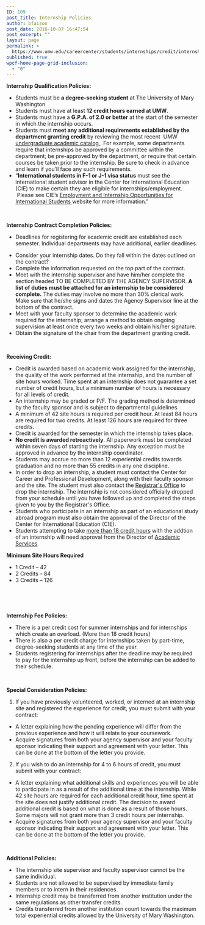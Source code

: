 ```yaml
---
ID: 109
post_title: Internship Policies
author: bfaison
post_date: 2016-10-07 16:47:54
post_excerpt: ""
layout: page
permalink: >
  https://www.umw.edu/careercenter/students/internships/credit/internship-policies/
published: true
wpcf-home-page-grid-inclusion:
  - "0"
---
```

<strong>Internship Qualification Policies: </strong>
<ul>
 	<li>Students must be <strong>a degree-seeking student</strong> at The University of Mary Washington</li>
 	<li>Students must have at least <strong>12 credit hours earned at UMW</strong>.</li>
 	<li>Students must have a <strong>G.P.A. of 2.0 or better</strong> at the start of the semester in which the internship occurs.</li>
 	<li>Students must<strong> meet any additional requirements established by the department granting credit</strong> by reviewing the most recent  UMW <a href="http://publications.umw.edu/undergraduatecatalog/">undergraduate academic catalog </a>. For example, some departments require that internships be approved by a committee within the department; be pre-approved by the department, or require that certain courses be taken prior to the internship. Be sure to check in advance and learn if you’ll face any such requirements.</li>
 	<li>“<strong>International students in F-1 or J-1 visa status</strong> must see the international student advisor in the Center for International Education (CIE) to make certain they are eligible for internships/employment.  Please see CIE’s <a href="http://international.umw.edu/international-services/current/employment/">Employment and Internship Opportunities for International Students </a>website for more information.”</li>
</ul>
&nbsp;

<strong>Internship Contract Completion Policies: </strong>
<ul>
 	<li>Deadlines for registering for academic credit are established each semester. Individual departments may have additional, earlier deadlines.</li>
</ul>
<ul>
 	<li>Consider your internship dates. Do they fall within the dates outlined on the contract?</li>
 	<li>Complete the information requested on the top part of the contract.</li>
 	<li>Meet with the internship supervisor and have him/her complete the section headed TO BE COMPLETED BY THE AGENCY SUPERVISOR. <strong>A list of duties must be attached for an internship to be considered complete.</strong> The duties may involve no more than 30% clerical work. Make sure that he/she signs and dates the Agency Supervisor line at the bottom of the contract.</li>
 	<li>Meet with your faculty sponsor to determine the academic work required for the internship; arrange a method to obtain ongoing supervision at least once every two weeks and obtain his/her signature.</li>
 	<li>Obtain the signature of the chair from the department granting credit.</li>
</ul>
&nbsp;

<strong>Receiving Credit:</strong>
<ul>
 	<li>Credit is awarded based on academic work assigned for the internship, the quality of the work performed at the internship, and the number of site hours worked. Time spent at an internship does not guarantee a set number of credit hours, but a minimum number of hours is necessary for all levels of credit.</li>
 	<li>An internship may be graded or P/F. The grading method is determined by the faculty sponsor and is subject to departmental guidelines.</li>
 	<li>A minimum of 42 site hours is required per credit hour. At least 84 hours are required for two credits. At least 126 hours are required for three credits.</li>
 	<li>Credit is awarded for the semester in which the internship takes place.</li>
 	<li><strong>No credit is awarded retroactively</strong>. All paperwork must be completed within seven days of starting the internship. Any exception must be approved in advance by the internship coordinator.</li>
 	<li>Students may accrue no more than 12 experiential credits towards graduation and no more than 55 credits in any one discipline.</li>
 	<li>In order to drop an internship, a student must contact the Center for Career and Professional Development, along with their faculty sponsor and the site. The student must also contact the <a href="http://academics.umw.edu/registrar/">Registrar's Office</a> to drop the internship. The internship is not considered officially dropped from your schedule until you have followed up and completed the steps given to you by the Registrar's Office.</li>
 	<li>Students who participate in an internship as part of an educational study abroad program must also obtain the approval of the Director of the Center for International Education (CIE).</li>
 	<li>Students attempting to take <a href="http://publications.umw.edu/undergraduatecatalog/academic_policies/overload/">more than 18 credit hours</a> with the addtion of an internship will need approval from the Director of <a href="http://academics.umw.edu/academicandcareerservices/">Academic Services</a>.</li>
</ul>
<strong>Minimum Site Hours Required</strong>
<ul>
 	<li>1 Credit – 42</li>
 	<li>2 Credits – 84</li>
 	<li>3 Credits – 126</li>
</ul>
&nbsp;

&nbsp;

<strong>Internship Fee Policies: </strong>
<ul>
 	<li>There is a per credit cost for summer internships and for internships which create an overload. (More than 18 credit hours)</li>
 	<li>There is also a per credit charge for internships taken by part-time, degree-seeking students at any time of the year.</li>
 	<li>Students registering for internships after the deadline may be required to pay for the internship up front, before the internship can be added to their schedule.</li>
</ul>
&nbsp;

<strong>Special Consideration Policies:</strong>
<ol>
 	<li>If you have previously volunteered, worked, or interned at an internship site and registered the experience for credit, you must submit with your contract:</li>
</ol>
<ul>
 	<li>A letter explaining how the pending experience will differ from the previous experience and how it will relate to your coursework.</li>
 	<li>Acquire signatures from both your agency supervisor and your faculty sponsor indicating their support and agreement with your letter. This can be done at the bottom of the letter you provide.</li>
</ul>
<ol start="2">
 	<li>If you wish to do an internship for 4 to 6 hours of credit, you must submit with your contract:</li>
</ol>
<ul>
 	<li>A letter explaining what additional skills and experiences you will be able to participate in as a result of the additional time at the internship. While 42 site hours are required for each additional credit hour, time spent at the site does not justify additional credit. The decision to award additional credit is based on what is done as a result of those hours. Some majors will not grant more than 3 credit hours per internship.</li>
 	<li>Acquire signatures from both your agency supervisor and your faculty sponsor indicating their support and agreement with your letter. This can be done at the bottom of the letter you provide.</li>
</ul>
&nbsp;

<strong>Additional Policies: </strong>
<ul>
 	<li>The internship site supervisor and faculty supervisor cannot be the same individual.</li>
 	<li>Students are not allowed to be supervised by immediate family members or to intern in their residences.</li>
 	<li>Internship credit may be transferred from another institution under the same regulations as other transfer credits.</li>
 	<li>Credits transferred from another institution count towards the maximum total experiential credits allowed by the University of Mary Washington.</li>
</ul>
&nbsp;